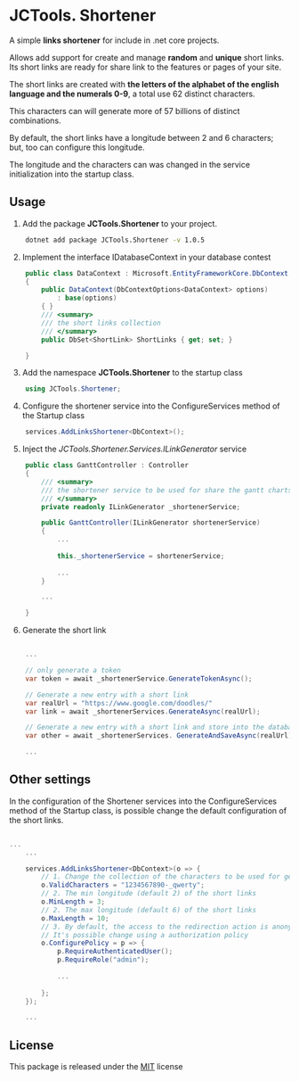 # JCTools. Shortener
A simple **links shortener** for include in .net core projects.

Allows add support for create and manage **random** and **unique** short links. Its short links are ready for share link to the features or pages of your site.

The short links are created with **the letters of the alphabet of the english language and the numerals 0-9**, a total use 62 distinct characters.

This characters can will generate more of 57 billions of distinct combinations.

By default, the short links have a longitude between 2 and 6 characters; but, too can configure this longitude.

The longitude and the characters can was changed in the service initialization into the startup class.

## Usage

1. Add the package **JCTools.Shortener** to your project.

``` bash
    dotnet add package JCTools.Shortener -v 1.0.5
```

2. Implement the interface IDatabaseContext in your database contest

``` csharp
    public class DataContext : Microsoft.EntityFrameworkCore.DbContext, JCTools.Shortener.Settings.IDatabaseContext
    {
        public DataContext(DbContextOptions<DataContext> options)
            : base(options)
        { }
        /// <summary>
        /// the short links collection
        /// </summary>
        public DbSet<ShortLink> ShortLinks { get; set; }

    }
```

3. Add the namespace **JCTools.Shortener** to the startup class

``` csharp
    using JCTools.Shortener;
```

4. Configure the shortener service into the ConfigureServices method of the Startup class  

``` csharp
    services.AddLinksShortener<DbContext>();
```

5. Inject the *JCTools.Shortener.Services.ILinkGenerator* service

``` csharp
    public class GanttController : Controller
    {
        /// <summary>
        /// the shortener service to be used for share the gantt charts
        /// </summary>
        private readonly ILinkGenerator _shortenerService;

        public GanttController(ILinkGenerator shortenerService)
        {
            ...
    
            this._shortenerService = shortenerService;
    
            ...
        }

        ...

    }
```

6. Generate the short link

``` csharp

    ...

    // only generate a token
    var token = await _shortenerService.GenerateTokenAsync();

    // Generate a new entry with a short link
    var realUrl = "https://www.google.com/doodles/"
    var link = await _shortenerServices.GenerateAsync(realUrl);

    // Generate a new entry with a short link and store into the database
    var other = await _shortenerServices. GenerateAndSaveAsync(realUrl); 

    ...

```    

    

## Other settings

In the configuration of the Shortener services into the ConfigureServices method of the Startup class, is possible change the default configuration of the short links.

``` csharp

...
    ...

    services.AddLinksShortener<DbContext>(o => {
        // 1. Change the collection of the characters to be used for generate the short links
        o.ValidCharacters = "1234567890-_qwerty";
        // 2. The min longitude (default 2) of the short links
        o.MinLength = 3; 
        // 2. The max longitude (default 6) of the short links
        o.MaxLength = 10;
        // 3. By default, the access to the redirection action is anonymous
        // It's possible change using a authorization policy  
        o.ConfigurePolicy = p => {
            p.RequireAuthenticatedUser();
            p.RequireRole("admin");
            
            ...
        
        };
    });

    ...
```

## License

This package is released under the [MIT](https://github.com/jeancarlo13/JCTools.Shortener/blob/master/LICENSE) license


